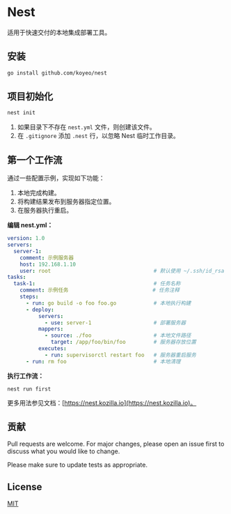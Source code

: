 # Nest

适用于快速交付的本地集成部署工具。

## 安装

```bash
go install github.com/koyeo/nest
```

## 项目初始化

```bash
nest init
```

1. 如果目录下不存在 `nest.yml` 文件，则创建该文件。
2. 在 `.gitignore` 添加 `.nest` 行，以忽略 Nest 临时工作目录。

## 第一个工作流

通过一些配置示例，实现如下功能：

1. 本地完成构建。
2. 将构建结果发布到服务器指定位置。
3. 在服务器执行重启。

**编辑 nest.yml：**

```yml
version: 1.0
servers:
  server-1:
    comment: 示例服务器
    host: 192.168.1.10
    user: root                                 # 默认使用 ~/.ssh/id_rsa 私钥进行认证
tasks:
  task-1:                                      # 任务名称
    comment: 示例任务                           # 任务注释
    steps:
      - run: go build -o foo foo.go            # 本地执行构建
      - deploy:
          servers:
            - use: server-1                    # 部署服务器
          mappers:                             
            - source: ./foo                    # 本地文件路径
              target: /app/foo/bin/foo         # 服务器存放位置
          executes:
            - run: supervisorctl restart foo   # 服务器重启服务
      - run: rm foo                            # 本地清理
```

**执行工作流：**

```
nest run first
```

更多用法参见文档：[https://nest.kozilla.io](https://nest.kozilla.io)。

## 贡献
Pull requests are welcome. For major changes, please open an issue first to discuss what you would like to change.

Please make sure to update tests as appropriate.

## License
[MIT](https://choosealicense.com/licenses/mit/)
